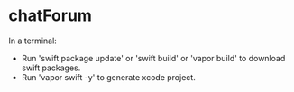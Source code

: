 # chatForum

In a terminal:
- Run 'swift package update' or 'swift build' or 'vapor build' to download swift packages.
- Run 'vapor swift -y' to generate xcode project.
